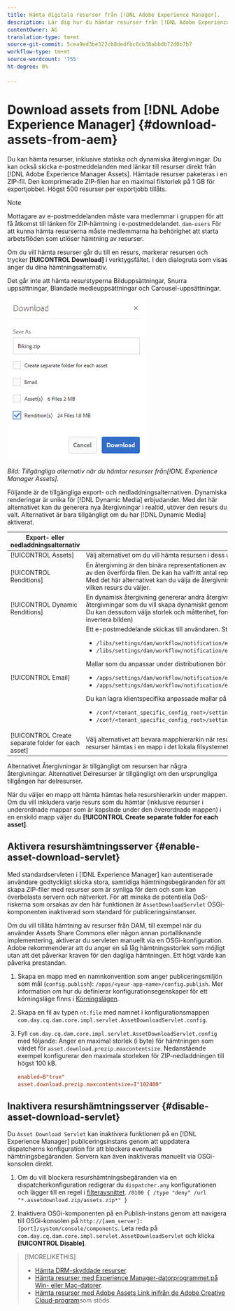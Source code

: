 ```yaml
---
title: Hämta digitala resurser från [!DNL Adobe Experience Manager].
description: Lär dig hur du hämtar resurser från [!DNL Adobe Experience Manager] och aktiverar eller inaktiverar hämtningsfunktionen.
contentOwner: AG
translation-type: tm+mt
source-git-commit: 5cea9ed3be322cb8dedfbc6cb38abbdb72d0b7b7
workflow-type: tm+mt
source-wordcount: '755'
ht-degree: 0%

---
```



# Download assets from [!DNL Adobe Experience Manager] {#download-assets-from-aem}

Du kan hämta resurser, inklusive statiska och dynamiska återgivningar. Du kan också skicka e-postmeddelanden med länkar till resurser direkt från [!DNL Adobe Experience Manager Assets]. Hämtade resurser paketeras i en ZIP-fil. Den komprimerade ZIP-filen har en maximal filstorlek på 1 GB för exportjobbet. Högst 500 resurser per exportjobb tillåts.

>[!NOTE]
>
>Mottagare av e-postmeddelanden måste vara medlemmar i gruppen för att få åtkomst till länken för ZIP-hämtning i e-postmeddelandet. `dam-users` För att kunna hämta resurserna måste medlemmarna ha behörighet att starta arbetsflöden som utlöser hämtning av resurser.

Om du vill hämta resurser går du till en resurs, markerar resursen och trycker **[!UICONTROL Download]** i verktygsfältet. I den dialogruta som visas anger du dina hämtningsalternativ.

Det går inte att hämta resurstyperna Bilduppsättningar, Snurra uppsättningar, Blandade medieuppsättningar och Carousel-uppsättningar.

![Tillgängliga alternativ vid hämtning av resurser från Experience Manager Assets](assets/asset_download_dialog.png)

*Bild: Tillgängliga alternativ när du hämtar resurser från[!DNL Experience Manager Assets].*

Följande är de tillgängliga export- och nedladdningsalternativen. Dynamiska renderingar är unika för [!DNL Dynamic Media] erbjudandet. Med det här alternativet kan du generera nya återgivningar i realtid, utöver den resurs du valt. Alternativet är bara tillgängligt om du har [!DNL Dynamic Media] aktiverat.

| Export- eller nedladdningsalternativ | Beskrivningar |
|---|---|
| [!UICONTROL Assets] | Välj alternativet om du vill hämta resursen i dess ursprungliga format utan några återgivningar. |
| [!UICONTROL Renditions] | En återgivning är den binära representationen av en resurs. Resurser har en primär representation - den som utgörs av den överförda filen. De kan ha valfritt antal representationer. <br> Med det här alternativet kan du välja de återgivningar du vill hämta. Vilka renderingar som är tillgängliga beror på vilken resurs du väljer. |
| [!UICONTROL Dynamic Renditions] | En dynamisk återgivning genererar andra återgivningar i realtid. När du väljer det här alternativet väljer du också de återgivningar som du vill skapa dynamiskt genom att välja i listan [Bildförinställning](image-presets.md) . <br>Du kan dessutom välja storlek och måttenhet, format, färgrymd, upplösning och alla bildmodifierare (t.ex. för att invertera bilden) |
| [!UICONTROL Email] | Ett e-postmeddelande skickas till användaren. Standardmallar för e-post finns på följande platser:<ul><li>`/libs/settings/dam/workflow/notification/email/downloadasset`.</li><li>`/libs/settings/dam/workflow/notification/email/transientworkflowcompleted`.</li></ul> Mallar som du anpassar under distributionen bör finnas på följande platser: <ul><li>`/apps/settings/dam/workflow/notification/email/downloadasset`.</li><li>`/apps/settings/dam/workflow/notification/email/transientworkflowcompleted`.</li></ul>Du kan lagra klientspecifika anpassade mallar på följande platser:<ul><li>`/conf/<tenant_specific_config_root>/settings/dam/workflow/notification/email/downloadasset`.</li><li>`/conf/<tenant_specific_config_root>/settings/dam/workflow/notification/email/transientworkflowcompleted`.</li></ul> |
| [!UICONTROL Create separate folder for each asset] | Välj alternativet att bevara mapphierarkin när resurser hämtas. Som standard ignoreras mapphierarkin och alla resurser hämtas i en mapp i det lokala filsystemet. |

Alternativet Återgivningar är tillgängligt om resursen har några återgivningar. Alternativet Delresurser är tillgängligt om den ursprungliga tillgången har delresurser.

När du väljer en mapp att hämta hämtas hela resurshierarkin under mappen. Om du vill inkludera varje resurs som du hämtar (inklusive resurser i underordnade mappar som är kapslade under den överordnade mappen) i en enskild mapp väljer du **[!UICONTROL Create separate folder for each asset]**.

## Aktivera resurshämtningsserver {#enable-asset-download-servlet}

Med standardservleten i [!DNL Experience Manager] kan autentiserade användare godtyckligt skicka stora, samtidiga hämtningsbegäranden för att skapa ZIP-filer med resurser som är synliga för dem och som kan överbelasta servern och nätverket. För att minska de potentiella DoS-riskerna som orsakas av den här funktionen är `AssetDownloadServlet` OSGi-komponenten inaktiverad som standard för publiceringsinstanser.

Om du vill tillåta hämtning av resurser från DAM, till exempel när du använder Assets Share Commons eller någon annan portalliknande implementering, aktiverar du servleten manuellt via en OSGi-konfiguration. Adobe rekommenderar att du anger en så låg hämtningsstorlek som möjligt utan att det påverkar kraven för den dagliga hämtningen. Ett högt värde kan påverka prestandan.

1. Skapa en mapp med en namnkonvention som anger publiceringsmiljön som mål (`config.publish`): `/apps/<your-app-name>/config.publish`. Mer information om hur du definierar konfigurationsegenskaper för ett körningsläge finns i [Körningslägen](/help/sites-deploying/configure-runmodes.md#defining-configuration-properties-for-a-run-mode).

1. Skapa en fil av typen `nt:file` med namnet i konfigurationsmappen `com.day.cq.dam.core.impl.servlet.AssetDownloadServlet.config`.
1. Fyll `com.day.cq.dam.core.impl.servlet.AssetDownloadServlet.config` med följande: Anger en maximal storlek (i byte) för hämtningen som värdet för `asset.download.prezip.maxcontentsize`. Nedanstående exempel konfigurerar den maximala storleken för ZIP-nedladdningen till högst 100 kB.

   ```conf
   enabled=B"true"
   asset.download.prezip.maxcontentsize=I"102400"
   ```

## Inaktivera resurshämtningsserver {#disable-asset-download-servlet}

Du `Asset Download Servlet` kan inaktivera funktionen på en [!DNL Experience Manager] publiceringsinstans genom att uppdatera dispatcherns konfiguration för att blockera eventuella hämtningsbegäranden. Servern kan även inaktiveras manuellt via OSGi-konsolen direkt.

1. Om du vill blockera resurshämtningsbegäranden via en dispatcherkonfiguration redigerar du `dispatcher.any` konfigurationen och lägger till en regel i [filteravsnittet](https://docs.adobe.com/content/help/en/experience-manager-dispatcher/using/configuring/dispatcher-configuration.html#defining-a-filter). `/0100 { /type "deny" /url "*.assetdownload.zip/assets.zip*" }`

1. Inaktivera OSGi-komponenten på en Publish-instans genom att navigera till OSGi-konsolen på `http://[aem_server]:[port]/system/console/components`. Leta reda på `com.day.cq.dam.core.impl.servlet.AssetDownloadServlet` och klicka **[!UICONTROL Disable]**.

>[!MORELIKETHIS]
>
>* [Hämta DRM-skyddade resurser](drm.md).
>* [Hämta resurser med Experience Manager-datorprogrammet på Win- eller Mac-datorer](https://helpx.adobe.com/experience-manager/desktop-app/aem-desktop-app.html).
>* [Hämta resurser med Adobe Assets Link inifrån de Adobe Creative Cloud-program](https://helpx.adobe.com/se/enterprise/using/manage-assets-using-adobe-asset-link.html)som stöds.

